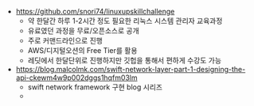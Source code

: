 - https://github.com/snori74/linuxupskillchallenge
	- 약 한달간 하루 1-2시간 정도 필요한 리눅스 시스템 관리자 교육과정
	- 유료였던 과정을 무료/오픈소스로 공개
	- 주로 커맨드라인으로 진행
	- AWS/디지털오션의 Free Tier를 활용
	- 레딧에서 한달단위로 진행하지만 깃헙을 통해서 편하게 수강도 가능
- https://blog.malcolmk.com/swift-network-layer-part-1-designing-the-api-ckewm4w9p002dggs1hqfm03lm
	- swift network framework 구현 blog 시리즈 
	- 